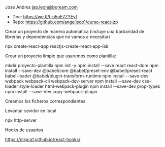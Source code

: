 Jose Andres
jap.leon@boream.com

- Doc: https://we.tl/t-u5oE7ZYEyf
- Repo: https://github.com/angelisco1/curso-react-zp

Crear un proyecto de manera automatica (incluye una barbaridad de librerias y dependencias que no vamos a necesitar)

  npx create-react-app reactjs-create-react-app-lab

Crear un proyecto limpio que usaremos como plantilla:

  mkdir proyecto-plantilla
  npm init -y
  npm install --save react react-dom
  npm install --save-dev @babel/core @babel/preset-env @babel/preset-react babel-loader @babel/plugin-transform-runtime
  npm install --save-dev webpack webpack-cli webpack-dev-server
  npm install --save-dev css-loader style-loader html-webpack-plugin
  npm install --save-dev prop-types
  npm install --save-dev copy-webpack-plugin

Creamos los ficheros correspondientes

Levantar sevidor en local

  npx http-server

Hooks de usuarios

  https://nikgraf.github.io/react-hooks/